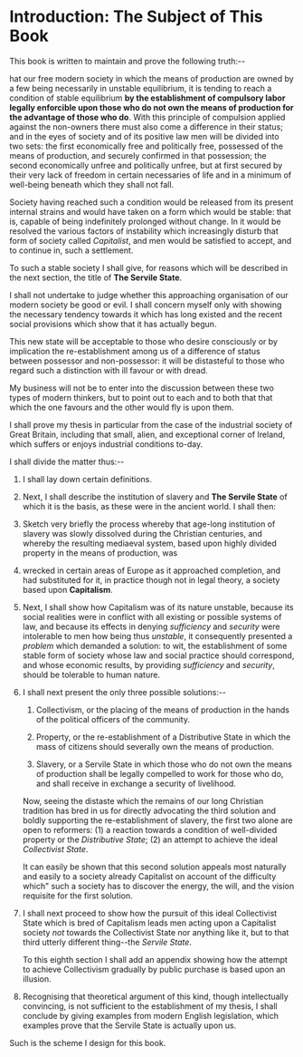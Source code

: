 # Introduction: The Subject of This Book

This book is written to maintain and prove the following truth:--

hat our free modern society in which the means of production are owned by a few being necessarily in unstable equilibrium, it is tending to reach a condition of stable equilibrium **by the establishment of compulsory labor legally enforcible upon those who do not own the means of production for the advantage of those who do**. With this principle of compulsion applied against the non-owners there must also come a difference in their status; and in the eyes of society and of its positive law men will be divided into two sets: the first economically free and politically free, possessed of the means of production, and securely confirmed in that possession; the second economically unfree and politically unfree, but at first secured by their very lack of freedom in certain necessaries of life and in a minimum of well-being beneath which they shall not fall.

Society having reached such a condition would be released from its present internal strains and would have taken on a form which would be stable: that is, capable of being indefinitely prolonged without change. In it would be resolved the various factors of instability which increasingly disturb that form of society called *Capitalist*, and men would be satisfied to accept, and to continue in, such a settlement.

To such a stable society I shall give, for reasons which will be described in the next section, the title of **The Servile State**.

I shall not undertake to judge whether this approaching organisation of our modern society be good or evil. I shall concern myself only with showing the necessary tendency towards it which has long existed and the recent social provisions which show that it has actually begun.

This new state will be acceptable to those who desire consciously or by implication the re-establishment among us of a difference of status between possessor and non-possessor: it will be distasteful to those who regard such a distinction with ill favour or with dread.

My business will not be to enter into the discussion between these two types of modern thinkers, but to point out to each and to both that that which the one favours and the other would fly is upon them.

I shall prove my thesis in particular from the case of the industrial society of Great Britain, including that small, alien, and exceptional corner of Ireland, which suffers or enjoys industrial conditions to-day.

I shall divide the matter thus:--

1. I shall lay down certain definitions.

2. Next, I shall describe the institution of slavery and **The Servile State** of which it is the basis, as these were in the ancient world. I shall then:

3. Sketch very briefly the process whereby that age-long institution of slavery was slowly dissolved during the Christian centuries, and whereby the resulting mediaeval system, based upon highly divided property in the means of production, was

4. wrecked in certain areas of Europe as it approached completion, and had substituted for it, in practice though not in legal theory, a society based upon **Capitalism**.

5. Next, I shall show how Capitalism was of its nature unstable, because its social realities were in conflict with all existing or possible systems of law, and because its effects in denying *sufficiency* and *security* were intolerable to men how being thus *unstable*, it consequently presented a *problem* which demanded a solution: to wit, the establishment of some stable form of society whose law and social practice should correspond, and whose economic results, by providing *sufficiency* and *security*, should be tolerable to human nature.

6. I shall next present the only three possible solutions:--

    1. Collectivism, or the placing of the means of production in the hands of the political officers of the community.

    2. Property, or the re-establishment of a Distributive State in which the mass of citizens should severally own the means of production.

    3. Slavery, or a Servile State in which those who do not own the means of production shall be legally compelled to work for those who do, and shall receive in exchange a security of livelihood.

    Now, seeing the distaste which the remains of our long Christian tradition has bred in us for directly advocating the third solution and boldly supporting the re-establishment of slavery, the first two alone are open to reformers: (1) a reaction towards a condition of well-divided property or the *Distributive State*; (2) an attempt to achieve the ideal *Collectivist State*.

    It can easily be shown that this second solution appeals most naturally and easily to a society already Capitalist on account of the difficulty which" such a society has to discover the energy, the will, and the vision requisite for the first solution.

7. I shall next proceed to show how the pursuit of this ideal Collectivist State which is bred of Capitalism leads men acting upon a Capitalist society *not* towards the Collectivist State nor anything like it, but to that third utterly different thing--the *Servile State*.

    To this eighth section I shall add an appendix showing how the attempt to achieve Collectivism gradually by public purchase is based upon an illusion.

8. Recognising that theoretical argument of this kind, though intellectually convincing, is not sufficient to the establishment of my thesis, I shall conclude by giving examples from modern English legislation, which examples prove that the Servile State is actually upon us.

Such is the scheme I design for this book.

